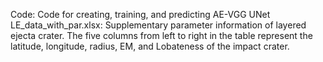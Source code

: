 Code:  Code for creating, training, and predicting AE-VGG UNet
LE_data_with_par.xlsx: Supplementary parameter information of layered ejecta crater. The five columns from left to right in the table represent the latitude, longitude, radius, EM, and Lobateness of the impact crater.
